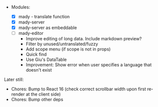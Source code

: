 - Modules:

  - [x] mady - translate function
  - [x] mady-server
  - [x] mady-server as embeddable
  - [ ] mady-editor
    - Improve editing of long data. Include markdown preview?
    - Filter by unused/untranslated/fuzzy
    - Add scope menu (if scope is not in props)
    - Quick find
    - Use Giu's DataTable
    - Improvement: Show error when user specifies a language that doesn't exist

Later still:

- Chores: Bump to React 16 (check correct scrollbar width upon first re-render at the client side)
- Chores: Bump other deps
